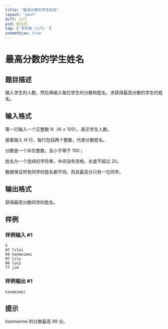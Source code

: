 ```yaml
---
title: "最高分数的学生姓名"
layout: "post"
diff: 入门
pid: B2125
tag: ['字符串（入门）']
usemathjax: true
---
```


# 最高分数的学生姓名
## 题目描述

输入学生的人数，然后再输入每位学生的分数和姓名，求获得最高分数的学生的姓名。
## 输入格式

第一行输入一个正整数 $N$（$N \le 100$），表示学生人数。

接着输入 $N$ 行，每行包括两个整数，代表分数姓名。

分数是一个非负整数，且小于等于 $100$；

姓名为一个连续的字符串，中间没有空格，长度不超过 $20$。

数据保证所有同学的姓名都不同，而且最高分只有一位同学。
## 输出格式

获得最高分数同学的姓名。
## 样例

### 样例输入 #1
```
5
87 lilei
99 hanmeimei
97 lily
96 lucy
77 jim
```
### 样例输出 #1
```
hanmeimei

```
## 提示

hanmeimei 的分数最高 $99$ 分。
